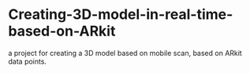 # Creating-3D-model-in-real-time-based-on-ARkit
a project for creating a 3D model based on mobile scan, based on ARkit data points.
